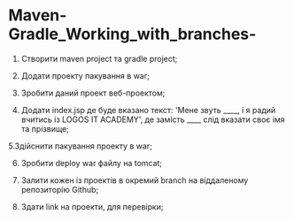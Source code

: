 # Maven-Gradle_Working_with_branches-

1. Створити maven project та gradle project;

2. Додати проекту пакування в war;

3. Зробити даний проект веб-проектом;

4. Додати index.jsp де буде вказано текст: 'Мене звуть ____, і я радий вчитись із LOGOS IT ACADEMY', де замість ____ слід вказати своє імя та прізвище;

5.Здійснити пакування проекту в war;

6. Зробити deploy war файлу на tomcat;

7. Залити кожен із проектів в окремий branch на віддаленому репозиторію Github;

8. Здати link на проекти, для перевірки;
